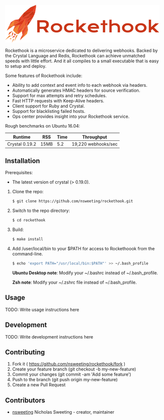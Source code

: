 ![alt tag](https://github.com/nsweeting/rockethook/blob/master/rockethook-logo.png?raw=true)

Rockethook is a microservice dedicated to delivering webhooks. Backed by the Crystal Language and Redis, Rockethook can achieve unmatched speeds with little effort. And it all compiles to a small executable that is easy to setup and deploy.

Some features of Rockethook include:
* Ability to add context and event info to each webhook via headers.
* Automatically generates HMAC headers for source verification.
* Support for max attempts and retry schedules.
* Fast HTTP requests with Keep-Alive headers.
* Client support for Ruby and Crystal.
* Support for blacklisting failed hosts.
* Ops center provides insight into your Rockethook service.


Rough benchmarks on Ubuntu 16.04:

Runtime | RSS | Time | Throughput
--------|-----|------|-------------
Crystal 0.19.2 | 15MB | 5.2 | 19,220 webhooks/sec

## Installation

Prerequisites:

* The latest version of crystal (> 0.19.0).

1. Clone the repo:

   ``` sh
   $ git clone https://github.com/nsweeting/rockethook.git
   ```

2. Switch to the repo directory:

   ``` sh
   $ cd rockethook
   ```

3. Build:

   ``` sh
   $ make install
   ```

4. Add /user/local/bin to your $PATH for access to Rockethoook from the command-line.

   ``` sh
   $ echo 'export PATH="/usr/local/bin:$PATH"' >> ~/.bash_profile
   ```
   **Ubuntu Desktop note**: Modify your ~/.bashrc instead of ~/.bash_profile.

   **Zsh note**: Modify your ~/.zshrc file instead of ~/.bash_profile.

## Usage

TODO: Write usage instructions here

## Development

TODO: Write development instructions here

## Contributing

1. Fork it ( https://github.com/nsweeting/rockethook/fork )
2. Create your feature branch (git checkout -b my-new-feature)
3. Commit your changes (git commit -am 'Add some feature')
4. Push to the branch (git push origin my-new-feature)
5. Create a new Pull Request

## Contributors

- [nsweeting](https://github.com/nsweeting) Nicholas Sweeting - creator, maintainer
